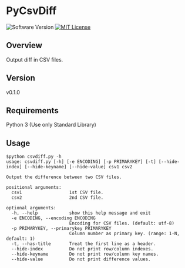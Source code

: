 PyCsvDiff
===
![Software Version](http://img.shields.io/badge/Version-v0.1.0-green.svg?style=flat)
[![MIT License](http://img.shields.io/badge/license-MIT-blue.svg?style=flat)](LICENSE)

## Overview
Output diff in CSV files.

## Version
v0.1.0

## Requirements
Python 3 (Use only Standard Library)  

## Usage
```
$python csvdiff.py -h
usage: csvdiff.py [-h] [-e ENCODING] [-p PRIMARYKEY] [-t] [--hide-index] [--hide-keyname] [--hide-value] csv1 csv2

Output the difference between two CSV files.

positional arguments:
  csv1                  1st CSV file.
  csv2                  2nd CSV file.

optional arguments:
  -h, --help            show this help message and exit
  -e ENCODING, --encoding ENCODING
                        Encoding for CSV files. (default: utf-8)
  -p PRIMARYKEY, --primarykey PRIMARYKEY
                        Column number as primary key. (range: 1-N, default: 1)
  -t, --has-title       Treat the first line as a header.
  --hide-index          Do not print row/column indexes.
  --hide-keyname        Do not print row/column key names.
  --hide-value          Do not print difference values.
```
